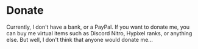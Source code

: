 # Donate

Currently, I don't have a bank, or a PayPal. If you want to donate me, you can buy me virtual items such as Discord Nitro, Hypixel ranks, or anything else. But well, I don't think that anyone would donate me...